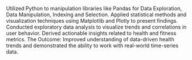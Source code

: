Utilized Python to manipulation libraries like Pandas for Data Exploration, Data Manipulation, Indexing and Selection.
Applied statistical methods and visualization techniques using Matplotlib and Plotly to present findings.
Conducted exploratory data analysis to visualize trends and correlations in user behavior.
Derived actionable insights related to health and fitness metrics.
The Outcome: Improved understanding of data-driven health trends and demonstrated the ability to work with real-world time-series data.
